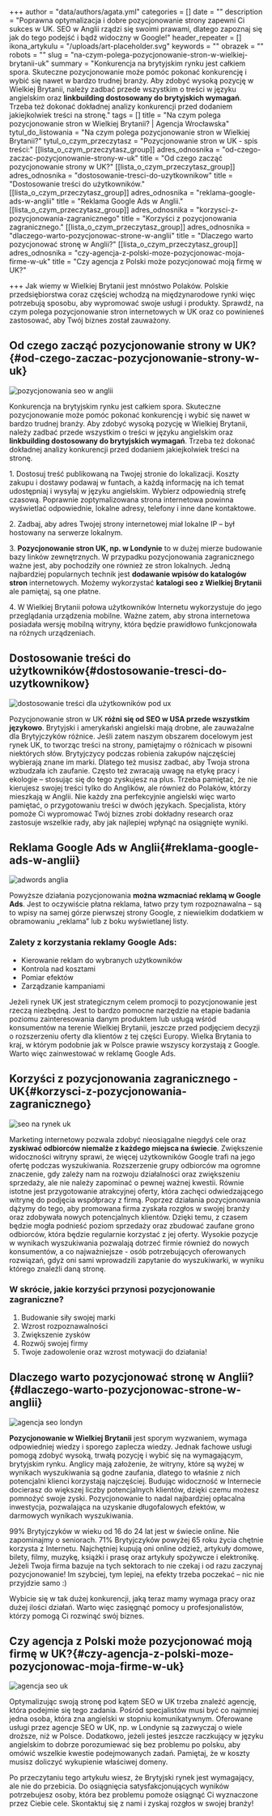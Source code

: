+++
author = "data/authors/agata.yml"
categories = []
date = ""
description = "Poprawna optymalizacja i dobre pozycjonowanie strony zapewni Ci sukces w UK. SEO w Anglii rządzi się swoimi prawami, dlatego zapoznaj się jak do tego podejść i bądź widoczny w Google!"
header_repeater = []
ikona_artykulu = "/uploads/art-placeholder.svg"
keywords = ""
obrazek = ""
robots = ""
slug = "na-czym-polega-pozycjonowanie-stron-w-wielkiej-brytanii-uk"
summary = "Konkurencja na brytyjskim rynku jest całkiem spora. Skuteczne pozycjonowanie może pomóc pokonać konkurencję i wybić się nawet w bardzo trudnej branży. Aby zdobyć wysoką pozycję w Wielkiej Brytanii, należy zadbać przede wszystkim o treści w języku angielskim oraz <strong>linkbuilding dostosowany do brytyjskich wymagań</strong>. Trzeba też dokonać dokładnej analizy konkurencji przed dodaniem jakiejkolwiek treści na stronę."
tags = []
title = "Na czym polega pozycjonowanie stron w Wielkiej Brytanii? | Agencja Wrocławska"
tytul_do_listowania = "Na czym polega pozycjonowanie stron w Wielkiej Brytanii?"
tytul_o_czym_przeczytasz = "Pozycjonowanie stron w UK - spis treści:"
[[lista_o_czym_przeczytasz_group]]
adres_odnosnika = "od-czego-zaczac-pozycjonowanie-strony-w-uk"
title = "Od czego zacząć pozycjonowanie strony w UK?"
[[lista_o_czym_przeczytasz_group]]
adres_odnosnika = "dostosowanie-tresci-do-uzytkownikow"
title = "Dostosowanie treści do użytkowników."
[[lista_o_czym_przeczytasz_group]]
adres_odnosnika = "reklama-google-ads-w-anglii"
title = "Reklama Google Ads w Anglii."
[[lista_o_czym_przeczytasz_group]]
adres_odnosnika = "korzysci-z-pozycjonowania-zagranicznego"
title = "Korzyści z pozycjonowania zagranicznego."
[[lista_o_czym_przeczytasz_group]]
adres_odnosnika = "dlaczego-warto-pozycjonowac-strone-w-anglii"
title = "Dlaczego warto pozycjonować stronę w Anglii?"
[[lista_o_czym_przeczytasz_group]]
adres_odnosnika = "czy-agencja-z-polski-moze-pozycjonowac-moja-firme-w-uk"
title = "Czy agencja z Polski może pozycjonować moją firmę w UK?"

+++
Jak wiemy w Wielkiej Brytanii jest mnóstwo Polaków. Polskie przedsiębiorstwa coraz częściej wchodzą na międzynarodowe rynki więc potrzebują sposobu, aby wypromować swoje usługi i produkty. Sprawdź, na czym polega pozycjonowanie stron internetowych w UK oraz co powinieneś zastosować, aby Twój biznes został zauważony.

## Od czego zacząć pozycjonowanie strony w UK?{#od-czego-zaczac-pozycjonowanie-strony-w-uk}

![pozycjonowania seo w anglii](/uploads/pozycjonowanie-anglia.jpg)

Konkurencja na brytyjskim rynku jest całkiem spora. Skuteczne pozycjonowanie może pomóc pokonać konkurencję i wybić się nawet w bardzo trudnej branży. Aby zdobyć wysoką pozycję w Wielkiej Brytanii, należy zadbać przede wszystkim o treści w języku angielskim oraz **linkbuilding dostosowany do brytyjskich wymagań**. Trzeba też dokonać dokładnej analizy konkurencji przed dodaniem jakiejkolwiek treści na stronę.

1\. Dostosuj treść publikowaną na Twojej stronie do lokalizacji. Koszty zakupu i dostawy podawaj w funtach, a każdą informację na ich temat udostępniaj i wysyłaj w języku angielskim. Wybierz odpowiednią strefę czasową. Poprawnie zoptymalizowana strona internetowa powinna wyświetlać odpowiednie, lokalne adresy, telefony i inne dane kontaktowe.

2\. Zadbaj, aby adres Twojej strony internetowej miał lokalne IP – był hostowany na serwerze lokalnym.

3\. **Pozycjonowanie stron UK, np. w Londynie** to w dużej mierze budowanie bazy linków zewnętrznych. W przypadku pozycjonowania zagranicznego ważne jest, aby pochodziły one również ze stron lokalnych. Jedną najbardziej popularnych technik jest **dodawanie wpisów do katalogów stron** internetowych. Możemy wykorzystać **katalogi seo z Wielkiej Brytanii** ale pamiętaj, są one płatne.

4\. W Wielkiej Brytanii połowa użytkowników Internetu wykorzystuje do jego przeglądania urządzenia mobilne. Ważne zatem, aby strona internetowa posiadała wersję mobilną witryny, która będzie prawidłowo funkcjonowała na różnych urządzeniach.

## Dostosowanie treści do użytkowników{#dostosowanie-tresci-do-uzytkownikow}

![dostosowanie treści dla użytkowników pod ux](/uploads/tresci-do-uzytkownikow.jpg)

Pozycjonowanie stron w UK **różni się od SEO w USA przede wszystkim językowo**. Brytyjski i amerykański angielski mają drobne, ale zauważalne dla Brytyjczyków różnice. Jeśli zatem naszym obszarem docelowym jest rynek UK, to tworząc treści na strony, pamiętajmy o różnicach w pisowni niektórych słów. Brytyjczycy podczas robienia zakupów najczęściej wybierają znane im marki. Dlatego też musisz zadbać, aby Twoja strona wzbudzała ich zaufanie. Często też zwracają uwagę na etykę pracy i ekologie – stosując się do tego zyskujesz na plus. Trzeba pamiętać, że nie kierujesz swojej treści tylko do Anglików, ale również do Polaków, którzy mieszkają w Anglii. Nie każdy zna perfekcyjnie angielski więc warto pamiętać, o przygotowaniu treści w dwóch językach. Specjalista, który pomoże Ci wypromować Twój biznes zrobi dokładny research oraz zastosuje wszelkie rady, aby jak najlepiej wpłynąć na osiągnięte wyniki.

## Reklama Google Ads w Anglii{#reklama-google-ads-w-anglii}

![adwords anglia](/uploads/adwords-uk.jpg)

Powyższe działania pozycjonowania **można wzmacniać reklamą w Google Ads**. Jest to oczywiście płatna reklama, łatwo przy tym rozpoznawalna – są to wpisy na samej górze pierwszej strony Google, z niewielkim dodatkiem w obramowaniu „reklama” lub z boku wyświetlanej listy.

### Zalety z korzystania reklamy Google Ads:

* Kierowanie reklam do wybranych użytkowników
* Kontrola nad kosztami
* Pomiar efektów
* Zarządzanie kampaniami

Jeżeli rynek UK jest strategicznym celem promocji to pozycjonowanie jest rzeczą niezbędną. Jest to bardzo pomocne narzędzie na etapie badania poziomu zainteresowania danym produktem lub usługą wśród konsumentów na terenie Wielkiej Brytanii, jeszcze przed podjęciem decyzji o rozszerzeniu oferty dla klientów z tej części Europy. Wielka Brytania to kraj, w którym podobnie jak w Polsce prawie wszyscy korzystają z Google. Warto więc zainwestować w reklamę Google Ads.

## Korzyści z pozycjonowania zagranicznego - UK{#korzysci-z-pozycjonowania-zagranicznego}

![seo na rynek uk](/uploads/korzysci-seo-anglia.jpg)

Marketing internetowy pozwala zdobyć nieosiągalne niegdyś cele oraz **zyskiwać odbiorców niemalże z każdego miejsca na świecie**. Zwiększenie widoczności witryny sprawi, że więcej użytkowników Google trafi na jego ofertę podczas wyszukiwania. Rozszerzenie grupy odbiorców ma ogromne znaczenie, gdy zależy nam na rozwoju działalności oraz zwiększeniu sprzedaży, ale nie należy zapominać o pewnej ważnej kwestii. Równie istotne jest przygotowanie atrakcyjnej oferty, która zachęci odwiedzającego witrynę do podjęcia współpracy z firmą. Poprzez działania pozycjonowania dążymy do tego, aby promowana firma zyskała rozgłos w swojej branży oraz zdobywała nowych potencjalnych klientów. Dzięki temu, z czasem będzie mogła podnieść poziom sprzedaży oraz zbudować zaufane grono odbiorców, która będzie regularnie korzystać z jej oferty. Wysokie pozycje w wynikach wyszukiwania pozwalają dotrzeć firmie również do nowych konsumentów, a co najważniejsze - osób potrzebujących oferowanych rozwiązań, gdyż oni sami wprowadzili zapytanie do wyszukiwarki, w wyniku którego znaleźli daną stronę.

### W skrócie, jakie korzyści przynosi pozycjonowanie zagraniczne?

1. Budowanie siły swojej marki
2. Wzrost rozpoznawalności
3. Zwiększenie zysków
4. Rozwój swojej firmy
5. Twoje zadowolenie oraz wzrost motywacji do działania!

## Dlaczego warto pozycjonować stronę w Anglii?{#dlaczego-warto-pozycjonowac-strone-w-anglii}

![agencja seo londyn](/uploads/dlaczego-warto-pozycjonowac-londyn.jpg)

**Pozycjonowanie w Wielkiej Brytanii** jest sporym wyzwaniem, wymaga odpowiedniej wiedzy i sporego zaplecza wiedzy. Jednak fachowe usługi pomogą zdobyć wysoką, trwałą pozycję i wybić się na wymagającym, brytyjskim rynku. Anglicy mają założenie, że witryny, które są wyżej w wynikach wyszukiwania są godne zaufania, dlatego to właśnie z nich potencjalni klienci korzystają najczęściej. Budując widoczność w Internecie docierasz do większej liczby potencjalnych klientów, dzięki czemu możesz pomnożyć swoje zyski. Pozycjonowanie to nadal najbardziej opłacalna inwestycja, pozwalająca na uzyskanie długofalowych efektów, w darmowych wynikach wyszukiwania.

99% Brytyjczyków w wieku od 16 do 24 lat jest w świecie online. Nie zapominajmy o seniorach. 71% Brytyjczyków powyżej 65 roku życia chętnie korzysta z Internetu. Najchętniej kupują oni online odzież, artykuły domowe, bilety, filmy, muzykę, książki i prasę oraz artykuły spożywcze i elektronikę. Jeżeli Twoja firma bazuje na tych sektorach to nie czekaj i od razu zaczynaj pozycjonowanie! Im szybciej, tym lepiej, na efekty trzeba poczekać – nic nie przyjdzie samo :)

Wybicie się w tak dużej konkurencji, jaką teraz mamy wymaga pracy oraz dużej ilości działań. Warto więc zasięgnąć pomocy u profesjonalistów, którzy pomogą Ci rozwinąć swój biznes.

## Czy agencja z Polski może pozycjonować moją firmę w UK?{#czy-agencja-z-polski-moze-pozycjonowac-moja-firme-w-uk}

![agencja seo uk](/uploads/agencja-seo-uk.jpg)

Optymalizując swoją stronę pod kątem SEO w UK trzeba znaleźć agencję, która podejmie się tego zadania. Pośród specjalistów musi być co najmniej jedna osoba, która zna angielski w stopniu komunikatywnym. Oferowane usługi przez agencje SEO w UK, np. w Londynie są zazwyczaj o wiele droższe, niż w Polsce. Dodatkowo, jeżeli jesteś jeszcze raczkujący w języku angielskim to dobrze porozumiewać się bez problemu po polsku, aby omówić wszelkie kwestie podejmowanych zadań. Pamiętaj, że w koszty musisz doliczyć wykupienie właściwej domeny.

Po przeczytaniu tego artykułu wiesz, że Brytyjski rynek jest wymagający, ale nie do przebicia. Do osiągnięcia satysfakcjonujących wyników potrzebujesz osoby, która bez problemu pomoże osiągnąć Ci wyznaczone przez Ciebie cele. Skontaktuj się z nami i zyskaj rozgłos w swojej branży!